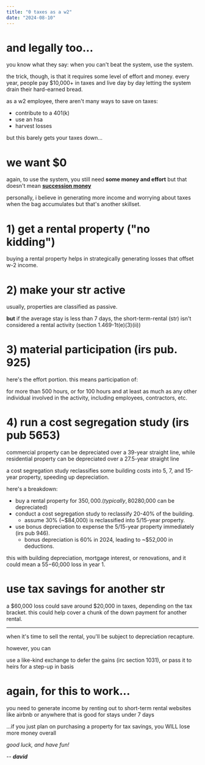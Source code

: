 ```yaml
---
title: "0 taxes as a w2"
date: "2024-08-10"
---
```


# and legally too...

you know what they say: when you can't beat the system, use the system.

the trick, though, is that it requires some level of effort and money. every year, people pay $10,000+ in taxes and live day by day letting the system drain their hard-earned bread.

as a w2 employee, there aren't many ways to save on taxes:

- contribute to a 401(k)
- use an hsa
- harvest losses

but this barely gets your taxes down...

# we want $0

again, to use the system, you still need **some money and effort** but that doesn't mean [**succession money**](https://www.imdb.com/title/tt7660850/)

personally, i believe in generating more income and worrying about taxes when the bag accumulates but that's another skillset.

# 1) get a rental property ("no kidding")

buying a rental property helps in strategically generating losses that offset w-2 income.

# 2) make your str active

usually, properties are classified as passive.

**but** if the average stay is less than 7 days, the short-term-rental (str) isn't considered a rental activity (section 1.469-1t(e)(3)(ii))

# 3) material participation (irs pub. 925)

here's the effort portion. this means participation of:

for more than 500 hours, or for 100 hours and at least as much as any other individual involved in the activity, including employees, contractors, etc.

# 4) run a cost segregation study (irs pub 5653)

commercial property can be depreciated over a 39-year straight line, while residential property can be depreciated over a 27.5-year straight line

a cost segregation study reclassifies some building costs into 5, 7, and 15-year property, speeding up depreciation.

here's a breakdown:

- buy a rental property for $350,000. (typically, 80% is building and 20% is land, so ~$280,000 can be depreciated)
- conduct a cost segregation study to reclassify 20-40% of the building.
  - assume 30% (~$84,000) is reclassified into 5/15-year property.
- use bonus depreciation to expense the 5/15-year property immediately (irs pub 946).
  - bonus depreciation is 60% in 2024, leading to ~$52,000 in deductions.

this with building depreciation, mortgage interest, or renovations, and it could mean a $55-$60,000 loss in year 1.

# use tax savings for another str

a $60,000 loss could save around $20,000 in taxes, depending on the tax bracket. this could help cover a chunk of the down payment for another rental.

---

when it's time to sell the rental, you'll be subject to depreciation recapture.

however, you can

use a like-kind exchange to defer the gains (irc section 1031), or
pass it to heirs for a step-up in basis

# again, for this to work...

you need to generate income by renting out to short-term rental websites like airbnb or anywhere that is good for stays under 7 days

...if you just plan on purchasing a property for tax savings, you WILL lose more money overall

_good luck, and have fun!_

-- **_david_**
